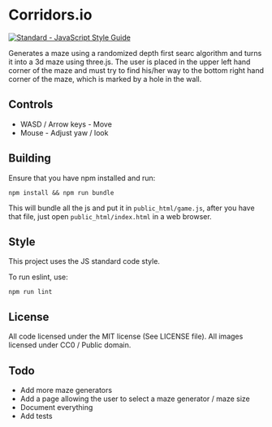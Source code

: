 # Corridors.io
[![Standard - JavaScript Style Guide](https://cdn.rawgit.com/feross/standard/master/badge.svg)](https://github.com/feross/standard)

Generates a maze using a randomized depth first searc algorithm and turns it into a 3d maze using three.js. The user is placed in the upper left hand corner of the maze and must try to find his/her way to the bottom right hand corner of the maze, which is marked by a hole in the wall.

## Controls
* WASD / Arrow keys - Move
* Mouse - Adjust yaw / look

## Building

Ensure that you have npm installed and run: 

`npm install && npm run bundle`

This will bundle all the js and put it in `public_html/game.js`, after you have that file, just open `public_html/index.html` in a web browser.


## Style
This project uses the JS standard code style.

To run eslint, use:

`npm run lint`

## License
All code licensed under the MIT license (See LICENSE file). All images licensed under CC0 / Public domain.


## Todo
* Add more maze generators
* Add a page allowing the user to select a maze generator / maze size
* Document everything
* Add tests
